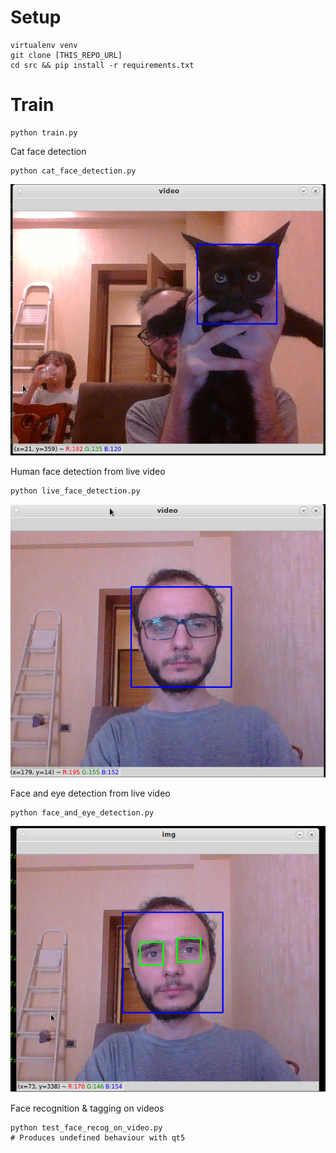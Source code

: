 # Setup

```
virtualenv venv
git clone [THIS_REPO_URL]
cd src && pip install -r requirements.txt
```

# Train

```
python train.py
```

Cat face detection 

```
python cat_face_detection.py
```
![screenshot](data/cat-detect.jpg)


Human face detection from live video 

```
python live_face_detection.py
```
![screenshot](data/live-face.png)


Face and eye detection from live video 

```
python face_and_eye_detection.py
```
![screenshot](data/eye-and-face-detect.png)


Face recognition & tagging on videos

```
python test_face_recog_on_video.py
# Produces undefined behaviour with qt5 
```


